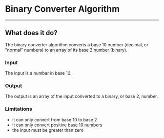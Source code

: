 # Binary Converter Algorithm
-----------------------------

## What does it do?
The binary converter algorithm converts a base 10 number (decimal, or "normal" numbers) to an array of its base 2 number (binary). 

### Input
The input is a number in base 10.

### Output
The output is an array of the input converted to a binary, or base 2, number.

### Limitations
- it can only convert from base 10 to base 2
- it can only convert positive base 10 numbers
- the input must be greater than zero

